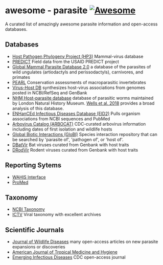 awesome - parasite [![Awesome](https://cdn.rawgit.com/sindresorhus/awesome/d7305f38d29fed78fa85652e3a63e154dd8e8829/media/badge.svg)](https://github.com/sindresorhus/awesome)
=========
A curated list of amazingly awesome parasite information and open-access databases. 


## Databases

 * [Host Pathogen Phylogeny Project (HP3)](https://github.com/ecohealthalliance/HP3) Mammal-virus database
 * [PREDICT](http://data.predict.global/) Field data from the USAID PREDICT project 
 * [Global Mammal Parasite Database 2.0](https://esajournals.onlinelibrary.wiley.com/doi/full/10.1002/ecy.1799) a database of the parasites of wild ungulates (artiodactyls and perissodactyls), carnivores, and primates
 * [PEARL](http://pearl.berkeley.edu/) Conservation assessments of macroparasitic invertebrates
 * [Virus-Host DB](http://www.genome.jp/virushostdb/view/) synthesizes host-virus associations from genomes posted in NCBI/RefSeq and GenBank
 * [NHM Host-parasite database](http://www.nhm.ac.uk/research-curation/scientific-resources/taxonomy-systematics/host-parasites/) database of parasitic worms maintained by London Natural History Museum. [Wells et al. 2018](http://nicholasjclark.weebly.com/uploads/4/4/9/4/44946407/wells_etal_2018_globchangbiol.pdf) provides a broad analysis of this database. 
 * [ENHanCEd Infectious Diseases Database (EID2)](https://eid2.liverpool.ac.uk/) Pulls organism associations from NCBI sequences and PubMed
 * [Arbovirus Catalog (ARBOCAT)](https://wwwn.cdc.gov/arbocat/) CDC-curated arbovirus information including dates of first isolation and wildlife hosts
 * [Global Biotic Interactions (GloBI)](https://www.globalbioticinteractions.org/data.html) Species interaction repository that can be searched by 'parasite of', 'pathogen of', or 'host of'.
 * [DBatVir](www.mgc.ac.cn/DBatVir) Bat viruses curated from Genbank with host traits
 * [DRodVir](http://www.mgc.ac.cn/DRodVir/) Rodent viruses curated from Genbank with host traits
 

## Reporting Sytems 
 * [WAHIS Interface](http://www.oie.int/wahis_2/public/wahid.php/Diseaseinformation/reportarchive)
 * [ProMed](http://www.promedmail.org/)

## Taxonomy
 * [NCBI Taxonomy](https://www.ncbi.nlm.nih.gov/taxonomy) 
 * [ICTV](https://talk.ictvonline.org/taxonomy/) Viral taxonomy with excellent archives

## Scientific Journals 
 * [Journal of Wildlife Diseases](http://www.jwildlifedis.org/loi/jwdi) many open-access articles on new parasite expansions or discoveries
 * [American Journal of Tropical Medicine and Hygiene](http://www.ajtmh.org/) 
 * [Emerging Infectious Diseases](https://wwwnc.cdc.gov/eid/) CDC open-access journal
 
